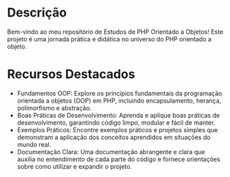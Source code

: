 # Descrição
Bem-vindo ao meu repositório de Estudos de PHP Orientado a Objetos! Este projeto é uma jornada prática e didática no universo do PHP orientado a objeto.

# Recursos Destacados

- Fundamentos OOP: Explore os princípios fundamentais da programação orientada a objetos (OOP) em PHP, incluindo encapsulamento, herança, polimorfismo e abstração.
- Boas Práticas de Desenvolvimento: Aprenda e aplique boas práticas de desenvolvimento, garantindo código limpo, modular e fácil de manter.
- Exemplos Práticos: Encontre exemplos práticos e projetos simples que demonstram a aplicação dos conceitos aprendidos em situações do mundo real.
- Documentação Clara: Uma documentação abrangente e clara que auxilia no entendimento de cada parte do código e fornece orientações sobre como utilizar e expandir o projeto.
